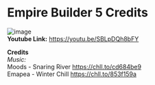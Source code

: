 # Empire Builder 5 Credits
![image](https://user-images.githubusercontent.com/73246001/154190725-fbe1a23b-8c21-426a-b4f1-271875616430.png)
<br>
**Youtube Link:** https://youtu.be/SBLpDQh8bFY

**Credits** <br>
*Music:* <br>
Moods - Snaring River https://chll.to/cd684be9 <br>
Emapea - Winter Chill https://chll.to/853f159a
